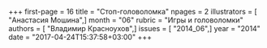 +++
first-page = 16
title = "Стоп-головоломка"
npages = 2
illustrators = [ "Анастасия Мошина",]
month = "06"
rubric = "Игры и головоломки"
authors = [ "Владимир Красноухов",]
issues = [ "2014_06",]
year = "2014"
date = "2017-04-24T15:37:58+03:00"
+++
